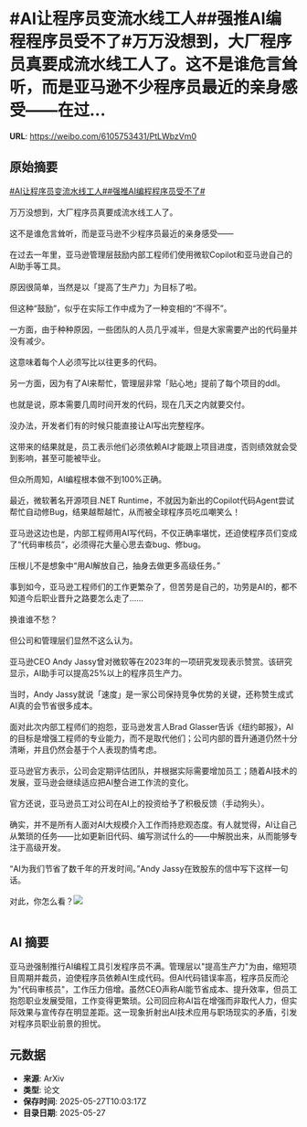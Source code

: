 # #AI让程序员变流水线工人##强推AI编程程序员受不了#万万没想到，大厂程序员真要成流水线工人了。这不是谁危言耸听，而是亚马逊不少程序员最近的亲身感受——在过...

**URL**: https://weibo.com/6105753431/PtLWbzVm0

## 原始摘要

<a href="https://m.weibo.cn/search?containerid=231522type%3D1%26t%3D10%26q%3D%23AI%E8%AE%A9%E7%A8%8B%E5%BA%8F%E5%91%98%E5%8F%98%E6%B5%81%E6%B0%B4%E7%BA%BF%E5%B7%A5%E4%BA%BA%23&amp;extparam=%23AI%E8%AE%A9%E7%A8%8B%E5%BA%8F%E5%91%98%E5%8F%98%E6%B5%81%E6%B0%B4%E7%BA%BF%E5%B7%A5%E4%BA%BA%23" data-hide=""><span class="surl-text">#AI让程序员变流水线工人#</span></a><a href="https://m.weibo.cn/search?containerid=231522type%3D1%26t%3D10%26q%3D%23%E5%BC%BA%E6%8E%A8AI%E7%BC%96%E7%A8%8B%E7%A8%8B%E5%BA%8F%E5%91%98%E5%8F%97%E4%B8%8D%E4%BA%86%23&amp;extparam=%23%E5%BC%BA%E6%8E%A8AI%E7%BC%96%E7%A8%8B%E7%A8%8B%E5%BA%8F%E5%91%98%E5%8F%97%E4%B8%8D%E4%BA%86%23" data-hide=""><span class="surl-text">#强推AI编程程序员受不了#</span></a><br><br>万万没想到，大厂程序员真要成流水线工人了。<br><br>这不是谁危言耸听，而是亚马逊不少程序员最近的亲身感受——<br><br>在过去一年里，亚马逊管理层鼓励内部工程师们使用微软Copilot和亚马逊自己的AI助手等工具。<br><br>原因很简单，当然是以「提高了生产力」为目标了啦。<br><br>但这种“鼓励”，似乎在实际工作中成为了一种变相的“不得不”。<br><br>一方面，由于种种原因，一些团队的人员几乎减半，但是大家需要产出的代码量并没有减少。<br><br>这意味着每个人必须写比以往更多的代码。<br><br>另一方面，因为有了AI来帮忙，管理层非常「贴心地」提前了每个项目的ddl。<br><br>也就是说，原本需要几周时间开发的代码，现在几天之内就要交付。<br><br>没办法，开发者们有的时候只能直接让AI写出完整程序。<br><br>这带来的结果就是，员工表示他们必须依赖AI才能跟上项目进度，否则绩效就会受到影响，甚至可能被毕业。<br><br>但众所周知，AI编程根本做不到100%正确。<br><br>最近，微软著名开源项目.NET Runtime，不就因为新出的Copilot代码Agent尝试帮忙自动修Bug，结果越帮越忙，从而被全球程序员吃瓜嘲笑么！<br><br>亚马逊这边也是，内部工程师用AI写代码，不仅正确率堪忧，还迫使程序员们变成了“代码审核员”，必须得花大量心思去查bug、修bug。<br><br>压根儿不是想象中“用AI解放自己，抽身去做更多高级任务。”<br><br>事到如今，亚马逊工程师们的工作更繁杂了，但苦劳是自己的，功劳是AI的，都不知道今后职业晋升之路要怎么走了……<br><br>换谁谁不愁？<br><br>但公司和管理层们显然不这么认为。<br><br>亚马逊CEO Andy Jassy曾对微软等在2023年的一项研究发现表示赞赏。该研究显示，AI助手可以提高25%以上的程序员生产力。<br><br>当时，Andy Jassy就说「速度」是一家公司保持竞争优势的关键，还称赞生成式AI真的会节省很多成本。<br><br>面对此次内部工程师们的抱怨，亚马逊发言人Brad Glasser告诉《纽约邮报》，AI的目标是增强工程师的专业能力，而不是取代他们；公司内部的晋升通道仍然十分清晰，并且仍然会基于个人表现酌情考虑。<br><br>亚马逊官方表示，公司会定期评估团队，并根据实际需要增加员工；随着AI技术的发展，亚马逊会继续适应把AI整合进工作流的变化。<br><br>官方还说，亚马逊员工对公司在AI上的投资给予了积极反馈（手动狗头）。<br><br>确实，并不是所有人面对AI大规模介入工作而持悲观态度。有人就觉得，AI让自己从繁琐的任务——比如更新旧代码、编写测试什么的——中解脱出来，从而能够专注于高级开发。<br><br>“AI为我们节省了数千年的开发时间。”Andy Jassy在致股东的信中写下这样一句话。<br><br>对此，你怎么看？<img style="" src="https://tvax2.sinaimg.cn/large/006Fd7o3gy1i1u5f48qiwj30zk0nygos.jpg" referrerpolicy="no-referrer"><br><br>

## AI 摘要

亚马逊强制推行AI编程工具引发程序员不满。管理层以"提高生产力"为由，缩短项目周期并裁员，迫使程序员依赖AI生成代码。但AI代码错误率高，程序员反而沦为"代码审核员"，工作压力倍增。虽然CEO声称AI能节省成本、提升效率，但员工抱怨职业发展受阻，工作变得更繁琐。公司回应称AI旨在增强而非取代人力，但实际效果与宣传存在明显差距。这一现象折射出AI技术应用与职场现实的矛盾，引发对程序员职业前景的担忧。

## 元数据

- **来源**: ArXiv
- **类型**: 论文
- **保存时间**: 2025-05-27T10:03:17Z
- **目录日期**: 2025-05-27
